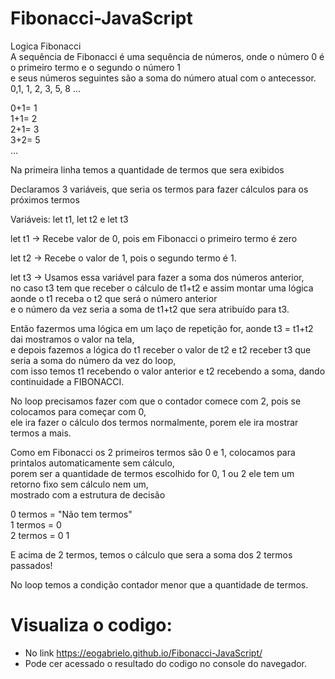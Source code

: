 # Fibonacci-JavaScript <br/>

Logica Fibonacci<br/>
A sequência de Fibonacci é uma sequência de números, onde o número 0 é o primeiro termo e o segundo o número 1<br/>
e seus números seguintes são a soma do número atual com o antecessor.
0,1, 1, 2, 3, 5, 8 ...

0+1= 1<br/>
1+1= 2<br/>
2+1= 3<br/>
3+2= 5<br/>
...

Na primeira linha temos a quantidade de termos que sera exibidos<br/>

Declaramos 3 variáveis, que seria os termos para fazer cálculos para os próximos termos<br/>

Variáveis: let t1, let t2 e let t3<br/>

let t1 -> Recebe valor de 0, pois em Fibonacci o primeiro termo é zero<br/>

let t2 -> Recebe o valor de 1, pois o segundo termo é 1.<br/>

let t3 -> Usamos essa variável para fazer a soma dos números anterior,<br/>
no caso t3 tem que receber o cálculo de t1+t2 e assim montar uma lógica aonde o t1 receba o t2 que será o número anterior<br/>
e o número da vez seria a soma de t1+t2 que sera atribuído para t3.<br/>

Então fazermos uma lógica em um laço de repetição for, aonde t3 = t1+t2 dai mostramos o valor na tela,<br/>
e depois fazemos a lógica do t1 receber o valor de t2 e t2 receber t3 que seria a soma do número da vez do loop,<br/>
com isso temos t1 recebendo o valor anterior e t2 recebendo a soma, dando continuidade a FIBONACCI.<br/>

No loop precisamos fazer com que o contador comece com 2, pois se colocamos para começar com 0,<br/>
ele ira fazer o cálculo dos termos normalmente, porem ele ira mostrar termos a mais.<br/>

Como em Fibonacci os 2 primeiros termos são 0 e 1, colocamos para printalos automaticamente sem cálculo,<br/>
porem ser a quantidade de termos escolhido for 0, 1 ou 2 ele tem um retorno fixo sem cálculo nem um,<br/>
mostrado com a estrutura de decisão<br/>

0 termos = "Não tem termos"<br/> 
1 termos = 0<br/> 
2 termos = 0 1<br/>

E acima de 2 termos, temos o cálculo que sera a soma dos 2 termos passados!<br/>

No loop temos a condição contador menor que a quantidade de termos.<br/>

# Visualiza o codigo:

- No link https://eogabrielo.github.io/Fibonacci-JavaScript/
- Pode cer acessado o resultado do codigo no console do navegador.
